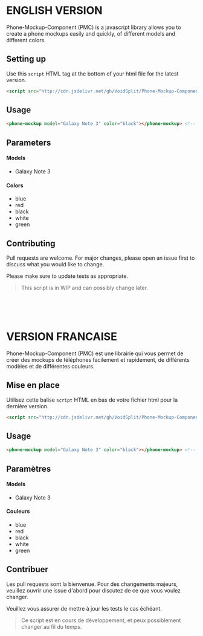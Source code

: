 # ENGLISH VERSION
Phone-Mockup-Component (PMC) is a javascript library allows you to create a phone mockups easily and quickly, of different models and different colors.
## Setting up
Use this `script` HTML tag at the bottom of your html file for the latest version.
```html
<script src="http://cdn.jsdelivr.net/gh/VoidSplit/Phone-Mockup-Component/phone-mockup.component.js"></script>
```
## Usage

```html
<phone-mockup model="Galaxy Note 3" color="black"></phone-mockup> <!-- Return a HTML & CSS black mockup of a Galaxy Note 3 device. -->
```

## Parameters
#### Models
- Galaxy Note 3
#### Colors
- blue
- red
- black
- white
- green

## Contributing
Pull requests are welcome. For major changes, please open an issue first to discuss what you would like to change.

Please make sure to update tests as appropriate.

> This script is in WIP and can possibly change later.

<br>
<br>
<br>

# VERSION FRANCAISE
Phone-Mockup-Component (PMC) est une librairie qui vous permet de créer des mockups de téléphones facilement et rapidement, de différents modèles et de différentes couleurs.
## Mise en place
Utilisez cette balise `script` HTML en bas de votre fichier html pour la dernière version.
```html
<script src="http://cdn.jsdelivr.net/gh/VoidSplit/Phone-Mockup-Component/phone-mockup.component.js"></script>
```
## Usage

```html
<phone-mockup model="Galaxy Note 3" color="black"></phone-mockup> <!-- Retourne un mockup HTML & CSS de couleur noir d'un Galaxy Note 3. -->
```

## Paramètres
#### Models
- Galaxy Note 3
#### Couleurs
- blue
- red
- black
- white
- green

## Contribuer
Les pull requests sont la bienvenue. Pour des changements majeurs, veuillez ouvrir une issue d'abord pour discutez de ce que vous voulez changer.


Veuillez vous assurer de mettre à jour les tests le cas échéant.

> Ce script est en cours de développement, et peux possiblement changer au fil du temps.
